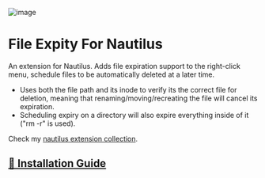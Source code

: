 ![image](https://github.com/user-attachments/assets/8f887e19-e889-4224-bb92-ce9810ad9a04)

# File Expity For Nautilus

An extension for Nautilus. Adds file expiration support to the right-click menu, schedule files to be automatically deleted at a later time.

- Uses both the file path and its inode to verify its the correct file for deletion, meaning that renaming/moving/recreating the file will cancel its expiration.
- Scheduling expiry on a directory will also expire everything inside of it ("rm -r" is used).

Check my [nautilus extension collection](https://github.com/SimBoi/nautilus-extension-collection).

## [🚀 Installation Guide](https://github.com/SimBoi/nautilus-extension-collection/blob/main/README.md)
